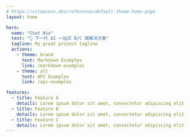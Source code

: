 ```yaml
---
# https://vitepress.dev/reference/default-theme-home-page
layout: home

hero:
  name: "Chat Nio"
  text: "🚀 下一代 AI 一站式 B/C 端解决方案"
  tagline: My great project tagline
  actions:
    - theme: brand
      text: Markdown Examples
      link: /markdown-examples
    - theme: alt
      text: API Examples
      link: /api-examples

features:
  - title: Feature A
    details: Lorem ipsum dolor sit amet, consectetur adipiscing elit
  - title: Feature B
    details: Lorem ipsum dolor sit amet, consectetur adipiscing elit
  - title: Feature C
    details: Lorem ipsum dolor sit amet, consectetur adipiscing elit
---
```


